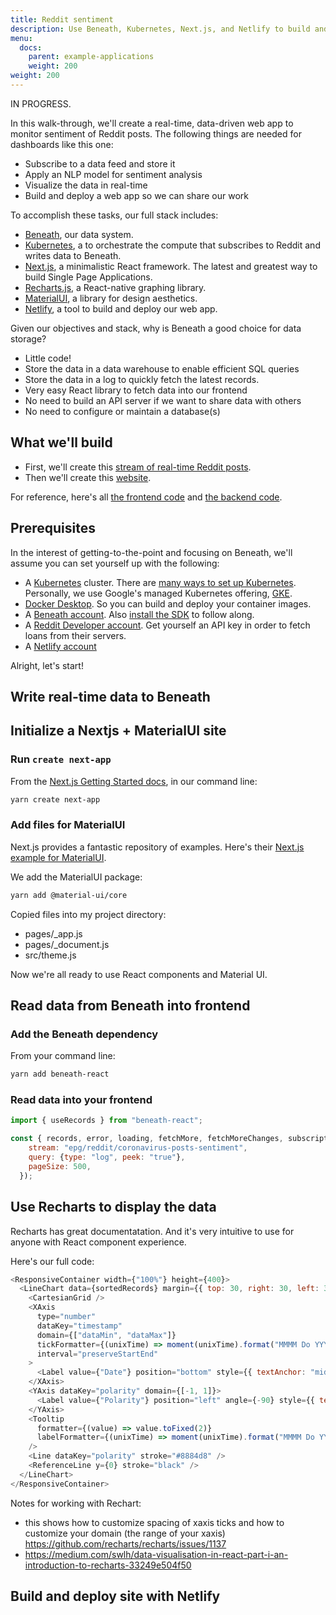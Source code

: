 ```yaml
---
title: Reddit sentiment
description: Use Beneath, Kubernetes, Next.js, and Netlify to build and deploy an analytics website
menu:
  docs:
    parent: example-applications
    weight: 200
weight: 200
---
```


IN PROGRESS.

In this walk-through, we'll create a real-time, data-driven web app to monitor sentiment of Reddit posts. The following things are needed for dashboards like this one:
- Subscribe to a data feed and store it
- Apply an NLP model for sentiment analysis
- Visualize the data in real-time
- Build and deploy a web app so we can share our work

To accomplish these tasks, our full stack includes:
- [Beneath](about.beneath.dev), our data system.
- [Kubernetes](), a to orchestrate the compute that subscribes to Reddit and writes data to Beneath.
- [Next.js](https://nextjs.org/), a minimalistic React framework. The latest and greatest way to build Single Page Applications.
- [Recharts.js](http://recharts.org/en-US/), a React-native graphing library.
- [MaterialUI](https://material-ui.com/), a library for design aesthetics.
- [Netlify](https://www.netlify.com/), a tool to build and deploy our web app.

Given our objectives and stack, why is Beneath a good choice for data storage?
- Little code!
- Store the data in a data warehouse to enable efficient SQL queries
- Store the data in a log to quickly fetch the latest records.
- Very easy React library to fetch data into our frontend
- No need to build an API server if we want to share data with others
- No need to configure or maintain a database(s)

## What we'll build

- First, we'll create this [stream of real-time Reddit posts](https://beneath.dev/epg/reddit/coronavirus-posts-sentiment).
- Then we'll create this [website](https://nextjs.demo.beneath.dev).

For reference, here's all [the frontend code](https://gitlab.com/beneath-hq/beneath/-/tree/master/clients/js-react/examples/reddit-sentiment) and [the backend code](https://gitlab.com/beneath-hq/beneath/-/tree/master/clients/python/examples/reddit-sentiment).

## Prerequisites

In the interest of getting-to-the-point and focusing on Beneath, we'll assume you can set yourself up with the following:
- A [Kubernetes](https://kubernetes.io/docs/home/) cluster. There are [many ways to set up Kubernetes](https://kubernetes.io/docs/setup/). Personally, we use Google's managed Kubernetes offering, [GKE](https://cloud.google.com/kubernetes-engine).
- [Docker Desktop](https://docs.docker.com/desktop/). So you can build and deploy your container images.
- A [Beneath account](https://beneath.dev?noredirect=1). Also [install the SDK](/docs/quick-starts/install-the-sdk/) to follow along.
- A [Reddit Developer account](). Get yourself an API key in order to fetch loans from their servers.
- A [Netlify account]()

Alright, let's start!

## Write real-time data to Beneath

## Initialize a Nextjs + MaterialUI site

### Run `create next-app`
From the [Next.js Getting Started docs](https://nextjs.org/docs/getting-started), in our command line:
```bash
yarn create next-app
```

### Add files for MaterialUI
Next.js provides a fantastic repository of examples. Here's their [Next.js example for MaterialUI](https://github.com/mui-org/material-ui/tree/master/examples/nextjs).

We add the MaterialUI package:
```bash
yarn add @material-ui/core
```

Copied files into my project directory:
- pages/_app.js
- pages/_document.js
- src/theme.js

Now we're all ready to use React components and Material UI.

## Read data from Beneath into frontend

### Add the Beneath dependency

From your command line:
```bash
yarn add beneath-react
```

### Read data into your frontend
```javascript
import { useRecords } from "beneath-react";

const { records, error, loading, fetchMore, fetchMoreChanges, subscription, truncation } = useRecords({
    stream: "epg/reddit/coronavirus-posts-sentiment",
    query: {type: "log", peek: "true"},
    pageSize: 500,
  });
```

## Use Recharts to display the data
Recharts has great documentatation. And it's very intuitive to use for anyone with React component experience.

Here's our full code:
```javascript
<ResponsiveContainer width={"100%"} height={400}>
  <LineChart data={sortedRecords} margin={{ top: 30, right: 30, left: 30, bottom: 30 }}>
    <CartesianGrid />
    <XAxis
      type="number"
      dataKey="timestamp"
      domain={["dataMin", "dataMax"]}
      tickFormatter={(unixTime) => moment(unixTime).format("MMMM Do YYYY, h:mm:ss a")}
      interval="preserveStartEnd"
    >
      <Label value={"Date"} position="bottom" style={{ textAnchor: "middle" }} />
    </XAxis>
    <YAxis dataKey="polarity" domain={[-1, 1]}>
      <Label value={"Polarity"} position="left" angle={-90} style={{ textAnchor: "middle" }} />
    </YAxis>
    <Tooltip
      formatter={(value) => value.toFixed(2)}
      labelFormatter={(unixTime) => moment(unixTime).format("MMMM Do YYYY, h:mm:ss a")}
    />
    <Line dataKey="polarity" stroke="#8884d8" />
    <ReferenceLine y={0} stroke="black" />
  </LineChart>
</ResponsiveContainer>
```

Notes for working with Rechart:
- this shows how to customize spacing of xaxis ticks and how to customize your domain (the range of your xaxis) https://github.com/recharts/recharts/issues/1137
- https://medium.com/swlh/data-visualisation-in-react-part-i-an-introduction-to-recharts-33249e504f50

## Build and deploy site with Netlify
